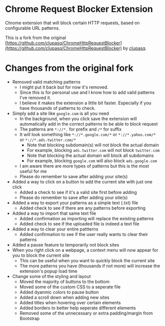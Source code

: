 Chrome Request Blocker Extension
================================

Chrome extension that will block certain HTTP requests, based on configurable URL patterns.

This is a fork from the original [https://github.com/clupasq/ChromeHttpRequestBlocker](https://github.com/clupasq/ChromeHttpRequestBlocker) by [clupasq](https://github.com/clupasq/).

Changes from the original fork
==============================

* Removed valid matching patterns
    * I might put it back but for now it's removed.
    * Since this is for personal use and I know how to add valid patterns I've removed it.
    * I believe it makes the extension a little bit faster. Especially if you have thousands of patterns to check.
* Simply add a site like `google.com` is all you need
    * In the background, when you click save the extension will automatically add in the correct patterns to be able to block request
    * The patterns are `*://*.` for prefix and `/*` for suffix
    * It will look something like `*://*.google.com/*` or `*://*.yahoo.com/*` or `*://*.ads.twitter.com/*`
        * Note that blocking subdomain(s) will not block the actual domain
        * For example, blocking `ads.twitter.com` will not block `twitter.com`
        * Note that blocking the actual domain will block all subdomains
        * For example, blocking `google.com` will also block `ads.google.com`
    * I am aware there are more types of patterns but this is the most useful for me
    * Please do remember to save after adding your site(s)
* Added a way to click on a button to add the current site with just one click
    * Added a check to see if it's a valid site first before adding
    * Please do remember to save after adding your site(s)
* Added a way to export your patterns as a simple text (.txt) file
    * Added check to see if there are any patterns before exporting
* Added a way to import that same text file
    * Added confirmation as importing will replace the existing patterns
    * Added check to see if the uploaded file is indeed a text file
* Added a way to clear your entire pattterns
    * Added confirmation to see if the user really wants to clear their patterns
* Added a pause feature to temporarily not block sites
* When you right click on a webpage, a context menu will now appear for you to block the current site
    * This can be useful when you want to quickly block the current site
    * The more patterns you have (thousands if not more) will increase the extension's popup load time
* Change some of the styling and layout
    * Moved the majority of buttons to the bottom
    * Moved some of the custom CSS to a seperate file
    * Added dyanmic colors to pause button
    * Added a scroll down when adding new sites
    * Added titles when hovering over certain elements
    * Added borders to better help seperate different elements
    * Removed some of the unnecessary or extra padding/margin from Bootstrap